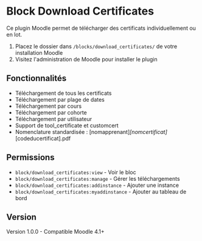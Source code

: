 # Block Download Certificates

Ce plugin Moodle permet de télécharger des certificats individuellement ou en lot.

1. Placez le dossier dans `/blocks/download_certificates/` de votre installation Moodle
2. Visitez l'administration de Moodle pour installer le plugin

## Fonctionnalités

- Téléchargement de tous les certificats
- Téléchargement par plage de dates
- Téléchargement par cours
- Téléchargement par cohorte
- Téléchargement par utilisateur
- Support de tool_certificate et customcert
- Nomenclature standardisée : [nomapprenant]_[nomcertificat]_[codeducertificat].pdf

## Permissions

- `block/download_certificates:view` - Voir le bloc
- `block/download_certificates:manage` - Gérer les téléchargements
- `block/download_certificates:addinstance` - Ajouter une instance
- `block/download_certificates:myaddinstance` - Ajouter au tableau de bord

## Version

Version 1.0.0 - Compatible Moodle 4.1+
